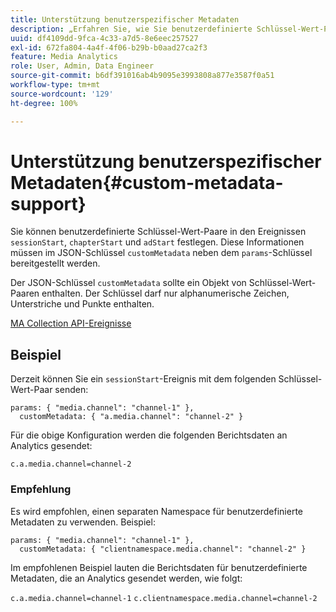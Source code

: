 ```yaml
---
title: Unterstützung benutzerspezifischer Metadaten
description: „Erfahren Sie, wie Sie benutzerdefinierte Schlüssel-Wert-Paare für die Ereignisse sessionStart, chapterStart und adStart bereitstellen.“
uuid: df4109dd-9fca-4c33-a7d5-8e6eec257527
exl-id: 672fa804-4a4f-4f06-b29b-b0aad27ca2f3
feature: Media Analytics
role: User, Admin, Data Engineer
source-git-commit: b6df391016ab4b9095e3993808a877e3587f0a51
workflow-type: tm+mt
source-wordcount: '129'
ht-degree: 100%

---
```


# Unterstützung benutzerspezifischer Metadaten{#custom-metadata-support}

Sie können benutzerdefinierte Schlüssel-Wert-Paare in den Ereignissen `sessionStart`, `chapterStart` und `adStart` festlegen. Diese Informationen müssen im JSON-Schlüssel `customMetadata` neben dem `params`-Schlüssel bereitgestellt werden.

Der JSON-Schlüssel `customMetadata` sollte ein Objekt von Schlüssel-Wert-Paaren enthalten. Der Schlüssel darf nur alphanumerische Zeichen, Unterstriche und Punkte enthalten.

[MA Collection API-Ereignisse](/help/media-collection-api/mc-api-ref/mc-api-events-req.md)

## Beispiel

Derzeit können Sie ein `sessionStart`-Ereignis mit dem folgenden Schlüssel-Wert-Paar senden:

```
params: { "media.channel": "channel-1" },
  customMetadata: { "a.media.channel": "channel-2" }
```

Für die obige Konfiguration werden die folgenden Berichtsdaten an Analytics gesendet:

`c.a.media.channel=channel-2`

### Empfehlung

Es wird empfohlen, einen separaten Namespace für benutzerdefinierte Metadaten zu verwenden. Beispiel:

```
params: { "media.channel": "channel-1" },
  customMetadata: { "clientnamespace.media.channel": "channel-2" }
```

Im empfohlenen Beispiel lauten die Berichtsdaten für benutzerdefinierte Metadaten, die an Analytics gesendet werden, wie folgt:

`c.a.media.channel=channel-1`
`c.clientnamespace.media.channel=channel-2`
